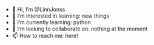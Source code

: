 - 👋 Hi, I’m @LinnJonss
- 👀 I’m interested in learning: new things 
- 🌱 I’m currently learning: python
- 💞️ I’m looking to collaborate on: nothing at the moment 
- 📫 How to reach me: here!

<!---
LinnJonss/LinnJonss is a ✨ special ✨ repository because its `README.md` (this file) appears on your GitHub profile.
You can click the Preview link to take a look at your changes.
--->
